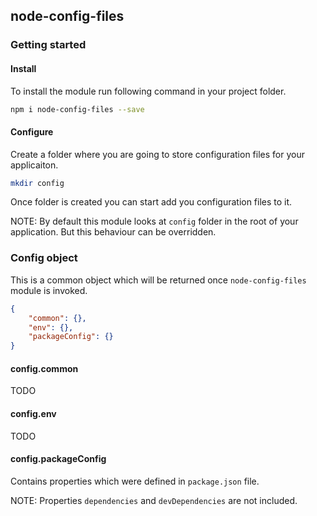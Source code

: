 ## node-config-files

### Getting started

#### Install

To install the module run following command in your project folder.
```bash
npm i node-config-files --save
```

#### Configure

Create a folder where you are going to store configuration files for your applicaiton.

```bash
mkdir config
```

Once folder is created you can start add you configuration files to it.


NOTE: By default this module looks at `config` folder in the root of your application. But this behaviour can be overridden.



### Config object

This is a common object which will be returned once `node-config-files` module is invoked.

```json
{
	"common": {},
	"env": {},
	"packageConfig": {}
}
```

#### config.common

TODO

#### config.env

TODO

#### config.packageConfig

Contains properties which were defined in `package.json` file.

NOTE: Properties `dependencies` and `devDependencies` are not included.